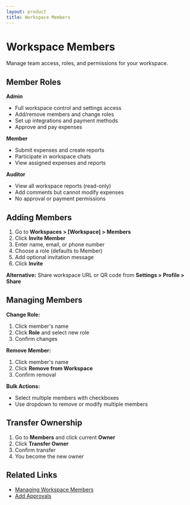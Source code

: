 ```yaml
---
layout: product
title: Workspace Members
---
```


# Workspace Members

Manage team access, roles, and permissions for your workspace.

## Member Roles

**Admin**
- Full workspace control and settings access
- Add/remove members and change roles  
- Set up integrations and payment methods
- Approve and pay expenses

**Member**  
- Submit expenses and create reports
- Participate in workspace chats
- View assigned expenses and reports

**Auditor**
- View all workspace reports (read-only)
- Add comments but cannot modify expenses
- No approval or payment permissions

## Adding Members

1. Go to **Workspaces > [Workspace] > Members**
2. Click **Invite Member**
3. Enter name, email, or phone number
4. Choose a role (defaults to Member)
5. Add optional invitation message
6. Click **Invite**

**Alternative:** Share workspace URL or QR code from **Settings > Profile > Share**

## Managing Members

**Change Role:**
1. Click member's name
2. Click **Role** and select new role
3. Confirm changes

**Remove Member:**
1. Click member's name  
2. Click **Remove from Workspace**
3. Confirm removal

**Bulk Actions:**
- Select multiple members with checkboxes
- Use dropdown to remove or modify multiple members

## Transfer Ownership

1. Go to **Members** and click current **Owner**
2. Click **Transfer Owner** 
3. Confirm transfer
4. You become the new owner

## Related Links

- [Managing Workspace Members](https://help.expensify.com/articles/new-expensify/workspaces/Managing-Workspace-Members)
- [Add Approvals](https://help.expensify.com/articles/new-expensify/workspaces/Add-Approvals) 
